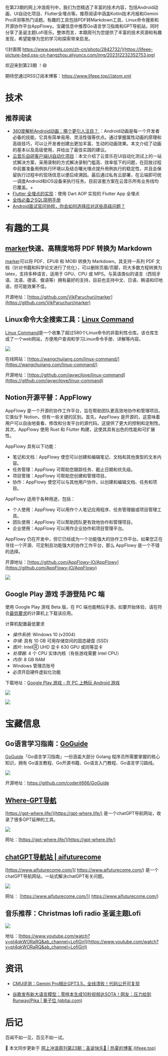 在第23期的网上冲浪周刊中，我们为您精选了丰富的技术内容，包括Android动画、UI自动化项目、Flutter全埋点等。推荐阅读中涵盖Kotlin技术月报和Gemini Pro评测等热门话题。有趣的工具包括PDF转Markdown工具、Linux命令搜索和开源协作平台AppFlowy。宝藏信息中推荐Go语言学习指南和GPT导航站，同时分享了圣诞主题Lofi音乐。整体而言，本期周刊为您提供了丰富的技术资源和有趣发现，希望能够为您的学习和探索带来启发。

![封面图 https://www.pexels.com/zh-cn/photo/2842732/](https://lifeee-picture-bed.oss-cn-hangzhou.aliyuncs.com/img/202312232352753.jpg)

 

欢迎来到第23期 ！😄

期待您通过RSS订阅本博客：https://www.lifeee.top///atom.xml

# 技术


## 推荐阅读

- [360度解析Android动画：哪个更引人注目？ ](https://mp.weixin.qq.com/s/4SMosElfSliCKeJ7wrSSBg)：Android动画是每一个开发者必备的技能，它具有简单易用、灵活性强等优点。通过掌握属性动画的原理和高级技巧，可以让开发者创建出更加丰富、生动的动画效果。本文介绍了动画的基本以及高级使用，并给出了最佳实践的建议。
- [云音乐自研客户端UI自动化项目](https://mp.weixin.qq.com/s/CX9j63Wxe8qlvqVMjyRhpg)：本文介绍了云音乐在UI自动化测试上的一站式解决方案，采用录制的方式解决录制门槛高、效率低下的问题，在回放过程中前置准备用例执行环境以及结合曙光埋点提升用例执行的稳定性，并且会保留执行过程中的现场信息以便后续溯因。最后通过私有云部署，在云端即可统一调度Android和iOS设备来执行任务。目前该套方案在云音乐所有业务线均已覆盖。+
- [Flutter 全埋点的实现](https://mp.weixin.qq.com/s/Hyb_iOhhmbCZOPxdZ0BsQw)：使用 Dart AOP 实现的 Flutter App 全埋点
- [全栈必备之SQL简明手册 ](https://mp.weixin.qq.com/s/nVrXZk5GFnQkjZiFOl8zdQ)
- [Android面试官问协程，你会如何选择应对这些高级问题？](https://mp.weixin.qq.com/s/j62_CEeVPVZVPERp0pIHUw)

# 有趣的工具

## [marker](https://github.com/VikParuchuri/marker)快速、高精度地将 PDF 转换为 Markdown

[marker](https://github.com/VikParuchuri/marker)可以将 PDF、EPUB 和 MOBI 转换为 Markdown。其支持一系列 PDF 文档（针对书籍和科学论文进行了优化），可以删除页眉/页脚，将大多数方程转换为latex，支持多种语言，适用于 GPU、CPU 或 MPS。与英语类似的语言（西班牙语、法语、德语、俄语等）拥有最好的支持，目前也支持中文、日语、韩语和印地语，但可能效果不佳。

开源地址：[https://github.com/VikParuchuri/marker](https://github.com/VikParuchuri/marker)



## Linux命令大全搜索工具：[Linux Command](https://git.io/linux)

[Linux Command](https://git.io/linux)是一个收集了超过580个Linux命令的非盈利性仓库。该仓库生成了一个web网站，方便用户查询和学习Linux命令手册、详解等内容。

![](https://lifeee-picture-bed.oss-cn-hangzhou.aliyuncs.com/img/202312232255914.png)



在线网站：[https://wangchujiang.com/linux-command/](https://wangchujiang.com/linux-command/)

开源地址：[https://github.com/jaywcjlove/linux-command](https://github.com/jaywcjlove/linux-command)



## Notion开源平替：AppFlowy 

AppFlowy 是一个开源的协作工作平台，旨在帮助团队更高效地协作和管理项目。它类似于 Notion，但有一些关键的区别。首先，AppFlowy 是开源的，这意味着用户可以自由地查看、修改和分发平台的源代码。这提供了更大的控制和定制性。其次，AppFlowy 使用 Rust 和 Flutter 构建，这使其具有出色的性能和可扩展性。 

AppFlowy 具有以下功能：

- 笔记和文档：AppFlowy 使您可以创建和编辑笔记、文档和其他类型的文本内容。
- 任务管理：AppFlowy 可帮助您跟踪任务、截止日期和优先级。
- 项目管理：AppFlowy 可帮助您创建和管理项目。
- 协作：AppFlowy 使您可以与其他用户协作，以创建和编辑文档、任务和项目。

AppFlowy 适用于各种用途，包括：

- 个人使用：AppFlowy 可以用作个人笔记应用程序、任务管理器或项目管理工具。
- 团队使用：AppFlowy 可以帮助团队更有效地协作和管理项目。
- 企业使用：AppFlowy 可以用作企业协作和项目管理平台。

AppFlowy 仍在开发中，但它已经成为一个功能强大的协作工作平台。如果您正在寻找一个开源、可定制且功能强大的协作工作平台，那么 AppFlowy 是一个不错的选择。



开源地址：[https://github.com/AppFlowy-IO/AppFlowy](https://github.com/AppFlowy-IO/AppFlowy)

![](https://lifeee-picture-bed.oss-cn-hangzhou.aliyuncs.com/img/202312162155093.png)





## Google Play 游戏 手游登陆 PC 端

使用 Google Play 游戏 Beta 版，在 PC 端也能畅玩手游。如要开始体验，请在符合[最低要求](https://play.google.com/googleplaygames#section-system-requirements)的计算机上下载该应用。

 计算机配置最低要求

- *操作系统*: Windows 10 (v2004)
- *存储*: 具有 10 GB 可用存储空间的固态硬盘 (SSD)
- *图片*: IntelⓇ UHD 显卡 630 GPU 或同等显卡
- *处理器*: 4 个 CPU 实体内核（有些游戏需要 Intel CPU）
- *内存*: 8 GB RAM
- Windows 管理员账号
- 必须开启硬件虚拟化功能

下载地址：[Google Play 游戏 - 在 PC 上畅玩 Android 游戏](https://play.google.com/googleplaygames)

![](https://lifeee-picture-bed.oss-cn-hangzhou.aliyuncs.com/img/202312161639678.png)

![](https://lifeee-picture-bed.oss-cn-hangzhou.aliyuncs.com/img/202312161644474.png)







# 宝藏信息

## Go语言学习指南：**[GoGuide](https://github.com/coderit666/GoGuide)** 

[GoGuide](https://github.com/coderit666/GoGuide)「Go语言学习指南」一份涵盖大部分 Golang 程序员所需要掌握的核心知识，拥有 Go语言教程、Go开源书籍、Go语言入门教程、Go语言学习路线。

![](https://lifeee-picture-bed.oss-cn-hangzhou.aliyuncs.com/img/202312232301167.png)

开源地址：https://github.com/coderit666/GoGuide



## [Where-GPT导航](https://gpt-where.life/)

[https://gpt-where.life/](https://gpt-where.life/) 是一个chatGPT导航网站，收录了很多GPT延伸的工具。

![](https://lifeee-picture-bed.oss-cn-hangzhou.aliyuncs.com/img/202312232222900.png)

网址：[https://gpt-where.life/](https://gpt-where.life/) 





## [chatGPT导航站 | aifuturecome](https://www.aifuturecome.com/)

 [https://www.aifuturecome.com/]( https://www.aifuturecome.com/)  是一个chatGPT导航网站，一站式解决chatGPT有关问题。

![](https://lifeee-picture-bed.oss-cn-hangzhou.aliyuncs.com/img/202312232217321.png)

网址： [https://www.aifuturecome.com/]( https://www.aifuturecome.com/) 



## 音乐推荐：Christmas lofi radio 圣诞主题Lofi

![](https://lifeee-picture-bed.oss-cn-hangzhou.aliyuncs.com/img/202312232241663.png)

地址：[https://www.youtube.com/watch?v=pt4qkWORaRQ&ab_channel=LofiGirl](https://www.youtube.com/watch?v=pt4qkWORaRQ&ab_channel=LofiGirl)



#  资讯

- [CMU评测：Gemini Pro相比GPT3.5，全线溃败！代码公开可复现](https://mp.weixin.qq.com/s/BFdy3EYuqUWTK_dBnf_JQQ)

- [谷歌发布新大语言模型：零样本生成10秒视频达SOTA！网友：压力给到Runway/Pika | 量子位 (qbitai.com)](https://www.qbitai.com/2023/12/107799.html)

  


# 后记

百闻不如一见，百见不如一试。

 

🎉 本文同步更新于  [网上冲浪周刊第23期：圣诞快乐🎄 | 热夏的博客 (lifeee.top)](https://www.lifeee.top/posts/35341.html#more)